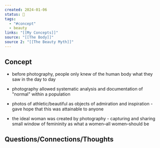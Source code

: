 ```yaml
---
created: 2024-01-06
status: 🔴
tags:
  - "#concept"
  - beauty
links: "[[My Concepts]]"
source: "[[The Body]]"
source 2: "[[The Beauty Myth]]"
---
```

## Concept
- before photography, people only knew of the human body what they saw in the day to day
- photography allowed systematic analysis and documentation of "normal" within a population
- photos of athletic/beautiful as objects of admiration and inspiration - gave hope that this was attainable to anyone

- the ideal woman was created by photography - capturing and sharing small window of femininity as what a women–all women–should be

## Questions/Connections/Thoughts